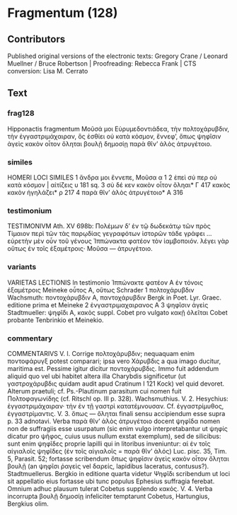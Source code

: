 # Fragmentum (128)  

## Contributors  
Published original versions of the electronic texts: Gregory Crane / Leonard Muellner / Bruce Robertson | Proofreading: Rebecca Frank | CTS conversion: Lisa M. Cerrato  

## Text  
### frag128  
Hipponactis fragmentum Μοῦσά μοι Εὐρυμεδοντιάδεα, τὴν πολτοχάρυβδιν, τὴν ἐγγαστριμάχαιραν, ὃς ἐσθίει οὐ κατὰ κόσμον, ἔννεφʼ, ὅπως ψηφῖσιν ἀγεὶς κακὸν οἶτον ὄληται βουλῇ δημοσίῃ παρὰ θῖνʼ ἁλὸς ἀτρυγέτοιο.  
### similes  
HOMERI LOCI SIMILES 1 ἄνδρα μοι ἔννεπε, Μοῦσα α 1 2 ἐπεὶ σύ περ οὐ κατὰ κόσμον | αἰτίζεις υ 181 sq. 3 σὺ δέ κεν κακὸν οἶτον ὄληαι* Γ 417 κακὸς κακὸν ἡγηλάζει* ρ 217 4 παρὰ θῖνʼ ἁλὸς ἀτρυγέτοιο* Α 316  
### testimonium  
TESTIMONIVM Ath. XV 698b: Πολέμων δʼ ἐν τῷ δωδεκάτῳ τῶν πρὸς Τίμαιον περὶ τῶν τὰς παρῳδίας γεγραφότων ἱστορῶν τάδε γράφει ... εὐρετὴν μὲν οὖν τοῦ γένους Ἱππώνακτα φατέον τὸν ἰαμβοποιόν. λέγει γὰρ οὕτως ἐν τοῖς ἑξαμέτροις· Μοῦσα — ἀτρυγέτοιο.  
### variants  
VARIETAS LECTIONIS ln testimonio Ἱππώνακτε φατέον Α ἐν τόνοις ἑξαμέτροις Meineke οὗτος Α, οὕτως Schrader 1 πολτοχάρυβδιν Wachsmuth: ποντοχάρυβδιν Α, παντοχάρυβδιν Bergk in Poet. Lyr. Graec. editione prima et Meineke 2 ἐνγαστριμαχαιρανος Α 3 ψηφῖσιν ἀγεὶς Stadtmueller: ψηφῖδι Α, κακὸς suppl. Cobet pro vulgato κακῇ ὀλεῖται Cobet probante Tenbrinkio et Meinekio.  
### commentary  
COMMENTARIVS V. l. Corrige πολτοχάρυβδιν; nequaquam enim ποντοφάρυγξ potest comparari; ipsa vero Χάρυβδις a qua imago ducitur, maritima est. Pessime igitur dicitur ποντοχάρυβδις. Immo fuit addendum aliquid quo vel ubi habitet altera illa Charybdis significetur (ut γαστροχάρυβδις quidam audit apud Cratinum Ι 121 Kock) vel quid devoret. Alterum praetuli; cf. Ps.-Plautinum parasitum cui nomen fuit Πολτοφαγωνίδης (cf. Ritschl op. IIl p. 328). Wachsmuthius. V. 2. Hesychius: ἐγγαστριμάχαιραν· τὴν ἐν τῇ γαστρὶ κατατέμνουσαν. Cf. ἐγγαστρίμυθος, ἐγγαστρίμαντις. V. 3. ὅπως — ὄληται finali sensu accipiendum esse supra p. 33 adnotavi. Verba παρὰ θῖνʼ ἁλὸς ἀτρυγέτοιο docent ψηφῖδα nomen non de suffragiis esse usurpatum (sic enim vulgo interpretabantur ut ψηφίς dicatur pro ψῆφος, cuius usus nullum exstat exemplum), sed de silicibus: sunt enim ψηφῖδες proprie lapilli qui in litoribus inveniuntur: αἱ ἐν τοῖς αἰγιαλοῖς ψηφῖδες (ἐν τοῖς αἰγιαλοῖς = παρὰ θῖνʼ ἁλός) Luc. pisc. 35, Tim. 5, Parasit. 52; fortasse scribendum ὅπως ψηφῖσιν ἀγεὶς κακὸν οἶτον ὄληται βουλῇ (an ψηφῖσι ῥαγεὶς vel δαρείς, lapidibus laceratus, contusus?). Stadtmuellerus. Bergkio in editione quarta videtur Ψηφῖδι scribendum ut loci sit appellatio eius fortasse ubi tunc populus Ephesius suffragia ferebat. Omnium adhuc plausum tulerat Cobetus supplendo κακός. V. 4. Verba incorrupta βουλῇ δημοσίῃ infeliciter temptarunt Cobetus, Hartungius, Bergkius olim.  
